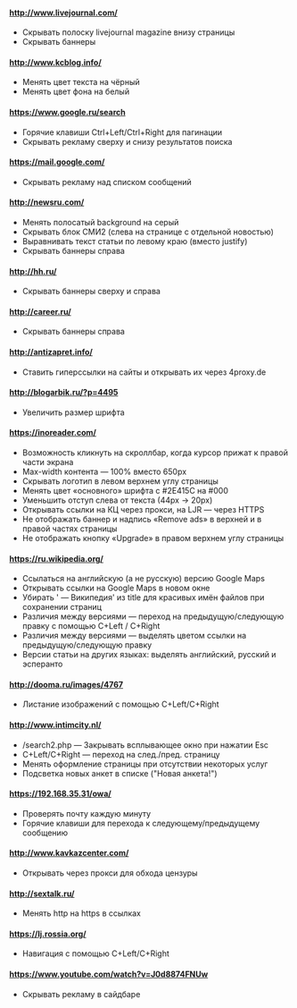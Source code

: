 #### http://www.livejournal.com/
* Скрывать полоску livejournal magazine внизу страницы
* Скрывать баннеры

#### http://www.kcblog.info/
* Менять цвет текста на чёрный
* Менять цвет фона на белый

#### https://www.google.ru/search
* Горячие клавиши Ctrl+Left/Ctrl+Right для пагинации
* Скрывать рекламу сверху и снизу результатов поиска

#### https://mail.google.com/
* Скрывать рекламу над списком сообщений

#### http://newsru.com/
* Менять полосатый background на серый
* Скрывать блок СМИ2 (слева на странице с отдельной новостью)
* Выравнивать текст статьи по левому краю (вместо justify)
* Скрывать баннеры справа

#### http://hh.ru/
* Скрывать баннеры сверху и справа

#### http://career.ru/
* Скрывать баннеры справа

#### http://antizapret.info/
* Ставить гиперссылки на сайты и открывать их через 4proxy.de

#### http://blogarbik.ru/?p=4495
* Увеличить размер шрифта

#### https://inoreader.com/
* Возможность кликнуть на скроллбар, когда курсор прижат к правой части экрана
* Max-width контента — 100% вместо 650px
* Скрывать логотип в левом верхнем углу страницы
* Менять цвет «основного» шрифта с #2E415C на #000
* Уменьшить отступ слева от текста (44px → 20px)
* Открывать ссылки на КЦ через прокси, на LJR — через HTTPS
* Не отображать баннер и надпись «Remove ads» в верхней и в правой частях страницы
* Не отображать кнопку «Upgrade» в правом верхнем углу страницы

#### https://ru.wikipedia.org/
* Ссылаться на английскую (а не русскую) версию Google Maps
* Открывать ссылки на Google Maps в новом окне
* Убирать ' — Википедия' из title для красивых имён файлов при сохранении страниц
* Различия между версиями — переход на предыдущую/следующую правку с помощью C+Left / C+Right
* Различия между версиями — выделять цветом ссылки на предыдущую/следующую правку
* Версии статьи на других языках: выделять английский, русский и эсперанто

#### http://dooma.ru/images/4767
* Листание изображений с помощью C+Left/C+Right

#### http://www.intimcity.nl/
* /search2.php — Закрывать всплывающее окно при нажатии Esc
* C+Left/C+Right — переход на след./пред. страницу
* Менять оформление страницы при отсутствии некоторых услуг
* Подсветка новых анкет в списке ("Новая анкета!")

#### https://192.168.35.31/owa/
* Проверять почту каждую минуту
* Горячие клавиши для перехода к следующему/предыдущему сообщению

#### http://www.kavkazcenter.com/
* Открывать через прокси для обхода цензуры

#### http://sextalk.ru/
* Менять http на https в ссылках

#### https://lj.rossia.org/
* Навигация с помощью C+Left/C+Right

#### https://www.youtube.com/watch?v=J0d8874FNUw
* Скрывать рекламу в сайдбаре
